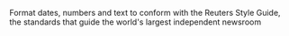 Format dates, numbers and text to conform with the Reuters Style Guide, the standards that guide the world's largest independent newsroom